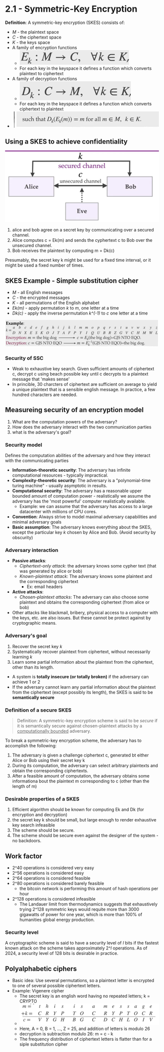 # 2.1 - Symmetric-Key Encryption

**Definition**: A symmetric-key encryption (SKES) consists of:

- *M* - the plaintext space
- *C* - the ciphertext space
- *K* - the keys space
- A family of encryption functions
  - ![alt text](../imgs/2/encryptionfcn.png)
  - For each key in the keyspace it defines a function  which converts plaintext to ciphertext
- A family of decryption functions
  - ![alt text](../imgs/2/decryptionfcn.png)
  - For each key in the keyspace it defines a function which converts ciphertext to plaintext
- ![alt text](../imgs/2/suchthat....png)

## Using a SKES to achieve confidentiality

![alt text](../imgs/2/skesexample.png)

1) alice and bob agree on a secret key by communicating over a secured channel.
2) Alice computes c = Ek(m) and sends the cyphertext c to Bob over the unsecured channel.
3) Bob receives the plaintext by computing m = Dk(c)

Presumably, the secret key k might be used for a fixed time interval, or it might be used a fixed number of times.

## SKES Example - Simple substitution cipher

- *M* - all English messages
- *C* - the encrypted messages
- *K* - all permutations of the English alphabet
- *Ek(m)* - apply permutation *k* to *m*, one letter at a time
- *Dk(c)* - apply the inverse permutation *k^(-1)* to *c* one letter at a time

![alt text](../imgs/2/simplesubstitioncipher.png)

### Security of SSC

- Weak to exhaustive key search. Given sufficient amounts of ciphertext c, decrypt c using beach possible key until c decrypts to a plaintext message that 'makes sense'
- In princible, 30 charcters of ciphertext are sufficient on average to yield a unique plaintext that is a sensible english message. In practice, a few hundred characters are needed.

## Measureing security of an encryption model

1) What are the computation powers of the adversary?
2) How does the adversary interact with the two communication parties
3) what is the adversary's goal?

### Security model

Defines the computation abilities of the adversary and how they interact with the communicating parties

- **Information-theoretic security**: The adversary has infinite computational resources - typically impractical.
- **Complexity-theoretic security**: The adversary is a "polynomial-time turing machine" - usually asymptotic in results.
- **Computational security**: The adversary has a reasonable upper bounded amount of computation power - realistically we assume the adversary has the 'most powerful' computer realistically available.
  - Example: we can assume that the adversary has access to a large datacenter with millions of CPU cores.
- **Convention**: Always strive to model maximal adversary capabilities and minimal adversary goals
- **Basic assumption**: The adversary knows everything about the SKES, except the particular key *k* chosen by Alice and Bob. (Avoid security by obscurity)

### Adversary interaction

- **Passive attacks**:
  - *Ciphertext-only attack*: the adversary knows some cypher text (that was generated by alice or bob)
  - *Known-plaintext attack*: The adversary knows some plaintext and the corresponding ciphertext
    - Ex: email headers
- **Active attacks**:
  - *Chosen-plaintext attacks*: The adversary can also choose some plaintext and obtains the corresponding ciphertext (from alice or bob)
- Other attacks like blackmail, bribery, physical access to a computer with the keys, etc. are also issues. But these cannot be protect against by cryptographic means.

### Adversary's goal

1) Recover the secret key *k*
2) Systematically recover plaintext from ciphertext, without necessarily learning *k*
3) Learn some partial information about the plaintext from the ciphertext, other than its length.

- A system is **totally insecure (or totally broken)** if the adversary can achieve 1 or 2
- If the adversary cannot learn any partial information about the plaintext from the ciphertext (except possibly its length), the SKES is said to be **semantically secure**

### Definition of a secure SKES

> Definition: A symmetric-key encryption scheme is said to be *secure* if it is semantically secure against chosen-plaintext attacks by a <ins>computationally bounded</ins> adversary.

To break a symmetric-key encryption scheme, the adversary has to accomplish the following:

1) The adversary is given a challenge ciphertext c, generated bt either Alice or Bob using their secret key k
2) During its computation, the adversary can select arbitrary plaintexts and obtain the corresponding ciphertexts.
3) After a feasible amount of computation, the adversary obtains some informationa bout the plaintext m corresponding to c (other than the length of m)

### Desirable properties of a SKES

1) Efficient algorithm should be known for computing Ek and Dk (for encryption and decryption)
2) the secret key k should be small, but large enough to render exhaustive key search infeasible
3) The scheme should be secure.
4) The scheme should be secure even against the designer of the system - no backdoors.

## Work factor

- 2^40 operations is considered very easy
- 2^56 operations is considered easy
- 2^64 operations is considered feasible
- 2^80 operations is considered barely feasible
  - the bitcoin network is performing this amount of hash operations per hour
- 2^128 operations is considered infeasible
  - The Landauer limit from thermodynamics suggests that exhaustively trying 2^128 symmetric keys would requite more than 3000 gigawatts of power for one year, which is more than 100% of humanities global energy production.

### Security level

A cryptographic scheme is said to have a security level of *l* bits if the fastest known attack on the scheme takes approximately 2^*l* operations. As of 2024, a security level of 128 bits is desirable in practice.

## Polyalphabetic ciphers

- Basic idea: Use several permutations, so a plaintext letter is encrypted to one of several possible ciphertext letters.
- Example: Vigenere cipher
  - The secret key is an english word having no repeated letters; k = CRYPTO
  - ![alt text](../imgs/2/vigenere.png)
  - Here, A = 0, B = 1, ..., Z = 25, and addition of letters is modulo 26
  - decryption is subtraction modulo 26: m = c - k
  - The frequency distribution of ciphertext letters is flatter than for a siple substitution cipher
